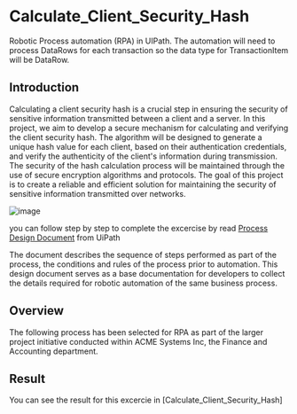# Calculate_Client_Security_Hash
Robotic Process automation (RPA) in UIPath. The automation will need to process DataRows for each transaction so the data type for TransactionItem will be DataRow. 

## Introduction
Calculating a client security hash is a crucial step in ensuring the security of sensitive information transmitted between a client and a server. In this project, we aim to develop a secure mechanism for calculating and verifying the client security hash. The algorithm will be designed to generate a unique hash value for each client, based on their authentication credentials, and verify the authenticity of the client's information during transmission. The security of the hash calculation process will be maintained through the use of secure encryption algorithms and protocols. The goal of this project is to create a reliable and efficient solution for maintaining the security of sensitive information transmitted over networks.

![image](https://user-images.githubusercontent.com/110273737/212594258-6c622d62-f7a9-4277-9a82-85609b51f040.png)

you can follow step by step to complete the excercise by read [Process Design Document](https://github.com/electricianinsomniac/Calculate_Client_Security_Hash/blob/main/Calculate%20Client%20Security%20Hash%20-%202021.10%20Complete%20Exercise%20Walkthrough%20().pdf) from UiPath 

 The document describes the sequence of steps performed as part of the process, the conditions and rules of the process prior to automation. This design document serves as a base documentation for developers to collect the details required for robotic automation of the same business process.

## Overview
The following process has been selected for RPA as part of the larger project initiative conducted within ACME Systems Inc, the Finance and Accounting department.

## Result
You can see the result for this excercie in [Calculate_Client_Security_Hash]
